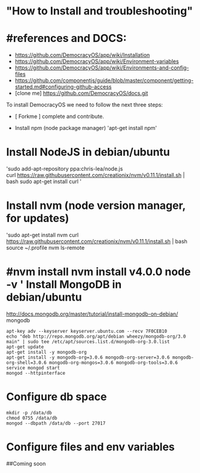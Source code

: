"How to Install and troubleshooting"
========================================

#references and DOCS:
====================
* https://github.com/DemocracyOS/app/wiki/Installation
* https://github.com/DemocracyOS/app/wiki/Environment-variables
* https://github.com/DemocracyOS/app/wiki/Environments-and-config-files
* https://github.com/componentjs/guide/blob/master/component/getting-started.md#configuring-github-access
* [clone me] https://github.com/DemocracyOS/docs.git

To install DemocracyOS we need to follow the next three steps:

* [ Forkme ] complete and contribute.

* Install npm (node package manager)
  'apt-get install npm'

Install NodeJS in debian/ubuntu
=================================
  'sudo add-apt-repository ppa:chris-lea/node.js  
   curl https://raw.githubusercontent.com/creationix/nvm/v0.11.1/install.sh | bash
   sudo apt-get install curl
  '

Install nvm (node version manager, for updates)
================================================
   'sudo apt-get install nvm
   curl https://raw.githubusercontent.com/creationix/nvm/v0.11.1/install.sh | bash
   source ~/.profile
   nvm ls-remote
   
   #nvm install     <version>
   nvm install     v4.0.0
   node -v
  '
Install MongoDB in debian/ubuntu
=================================
http://docs.mongodb.org/master/tutorial/install-mongodb-on-debian/
mongodb
  
    apt-key adv --keyserver keyserver.ubuntu.com --recv 7F0CEB10
    echo "deb http://repo.mongodb.org/apt/debian wheezy/mongodb-org/3.0 main" | sudo tee /etc/apt/sources.list.d/mongodb-org-3.0.list
    apt-get update
    apt-get install -y mongodb-org
    apt-get install -y mongodb-org=3.0.6 mongodb-org-server=3.0.6 mongodb-org-shell=3.0.6 mongodb-org-mongos=3.0.6 mongodb-org-tools=3.0.6
    service mongod start
    mongod --httpinterface
  
Configure db space
===================
  
    mkdir -p /data/db
    chmod 0755 /data/db
    mongod --dbpath /data/db --port 27017
  
Configure files and env variables
==================================
  ##Coming soon








